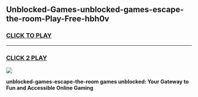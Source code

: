 
## Unblocked-Games-unblocked-games-escape-the-room-Play-Free-hbh0v
<h3>
<a href="https://premium76.site?title=unblocked-games-escape-the-room&ref=19M">CLICK TO PLAY</a></h3>
<hr>

<h3>
<a href="https://premium76.site?title=unblocked-games-escape-the-room&ref=19M">CLICK 2 PLAY</a>
  
</h3>

<a href="https://premium76.site?title=unblocked-games-escape-the-room&ref=19M"><img src="https://clearcache.store/games.png"></a>


**unblocked-games-escape-the-room games unblocked: Your Gateway to Fun and Accessible Online Gaming**
